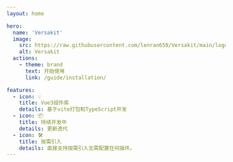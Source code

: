 ```yaml
---
layout: home

hero:
  name: 'Versakit'
  image:
    src: https://raw.githubusercontent.com/lenran659/Versakit/main/logo.svg
    alt: Versakit
  actions:
    - theme: brand
      text: 开始使用
      link: /guide/installation/

features:
  - icon: 💡
    title: Vue3组件库
    details: 基于vite打包和TypeScript开发
  - icon: 📦
    title: 持续开发中
    details: 更新迭代
  - icon: 🛠️
    title: 按需引入
    details: 直接支持按需引入无需配置任何插件。
---
```


<script setup>
import {
  VPTeamPage,
  VPTeamPageTitle,
  VPTeamMembers
} from 'vitepress/theme'

const members = [
  {
    avatar: 'https://avatars.githubusercontent.com/u/74483049?s=400&u=102dfac48d0067d9d7a5576134e409590bbfaafe&v=4',
    name: 'Jannik',
    title: 'Creator',
    links: [
      { icon: 'github', link: 'https://github.com/lenran659' },
    ]
  },
  {
    avatar: 'https://avatars.githubusercontent.com/u/131731035?v=4',
    name: 'Pei',
    title: 'UI Designer | Developer',
    links: [
      { icon: 'github', link: 'https://github.com/Dream-2022' },
    ]
  },
  {
    avatar: 'https://avatars.githubusercontent.com/u/122306263?v=4',
    name: 'JustHappy',
    title: 'Developer',
    links: [
      { icon: 'github', link: 'https://github.com/Simonmie' },
    ]
  },
	{
    avatar: 'https://avatars.githubusercontent.com/u/128499037?v=4',
    name: 'ZHuuO',
    title: 'Developer',
    links: [
      { icon: 'github', link: 'https://github.com/ZHuuO' },
    ]
  },
		  {
    avatar: 'https://avatars.githubusercontent.com/u/184910937?v=4',
    name: 'StriveToLearnCode',
    title: 'Developer',
    links: [
      { icon: 'github', link: 'https://github.com/StriveToLearnCode' },
    ]
  },
	 {
    avatar: 'https://avatars.githubusercontent.com/u/180088207?v=4',
    name: 'Fofow',
    title: 'Developer',
    links: [
      { icon: 'github', link: 'https://github.com/Natorx' },
    ]
  },
]
</script>

<VPTeamPage>
  <VPTeamPageTitle>
    <template #title>团队成员</template>
    <template #lead>
      我们是一群热爱开源的人。
    </template>
  </VPTeamPageTitle>

<VPTeamMembers size="small" :members="members" />

</VPTeamPage>
